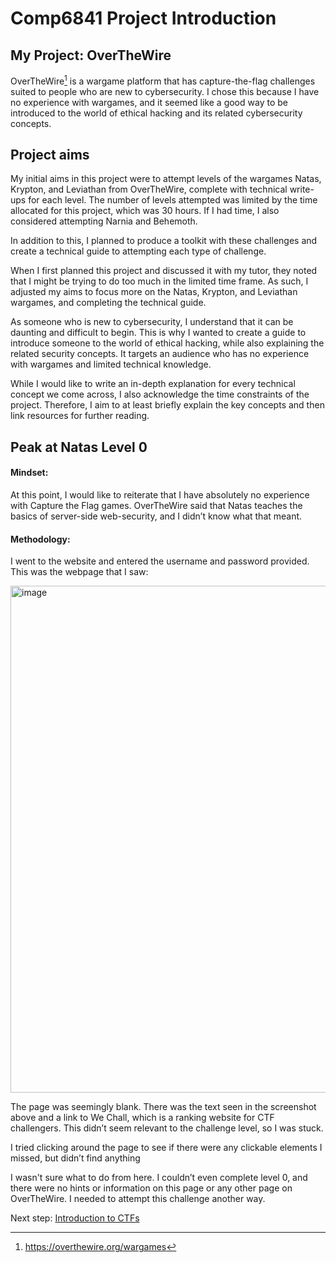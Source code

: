 # Comp6841 Project Introduction

## My Project: OverTheWire 
OverTheWire[^1] is a wargame platform that has capture-the-flag challenges suited to people who are new to cybersecurity. I chose this because I have no experience with wargames, and it seemed like a good way to be introduced to the world of ethical hacking and its related cybersecurity concepts.  

## Project aims  
My initial aims in this project were to attempt levels of the wargames Natas, Krypton, and Leviathan from OverTheWire, complete with technical write-ups for each level. The number of levels attempted was limited by the time allocated for this project, which was 30 hours. If I had time, I also considered attempting Narnia and Behemoth. 

In addition to this, I planned to produce a toolkit with these challenges and create a technical guide to attempting each type of challenge. 

When I first planned this project and discussed it with my tutor, they noted that I might be trying to do too much in the limited time frame. As such, I adjusted my aims to focus more on the Natas, Krypton, and Leviathan wargames, and completing the technical guide. 

As someone who is new to cybersecurity, I understand that it can be daunting and difficult to begin. This is why I wanted to create a guide to introduce someone to the world of ethical hacking, while also explaining the related security concepts. It targets an audience who has no experience with wargames and limited technical knowledge. 

While I would like to write an in-depth explanation for every technical concept we come across, I also acknowledge the time constraints of the project. Therefore, I aim to at least briefly explain the key concepts and then link resources for further reading. 

## Peak at Natas Level 0
#### Mindset: 
At this point, I would like to reiterate that I have absolutely no experience with Capture the Flag games. OverTheWire said that Natas teaches the basics of server-side web-security, and I didn’t know what that meant. 

#### Methodology:
I went to the website and entered the username and password provided. This was the webpage that I saw: 

<img width="1664" height="811" alt="image" src="https://github.com/user-attachments/assets/51e47dc7-e8ae-484c-833c-532e6774a580" />

The page was seemingly blank. There was the text seen in the screenshot above and a link to We Chall, which is a ranking website for CTF challengers. This didn’t seem relevant to the challenge level, so I was stuck.

I tried clicking around the page to see if there were any clickable elements I missed, but didn’t find anything

I wasn't sure what to do from here. I couldn’t even complete level 0, and there were no hints or information on this page or any other page on OverTheWire. I needed to attempt this challenge another way. 

Next step: [Introduction to CTFs](/Introduction-to-ctfs.md)

[^1]: <https://overthewire.org/wargames>

